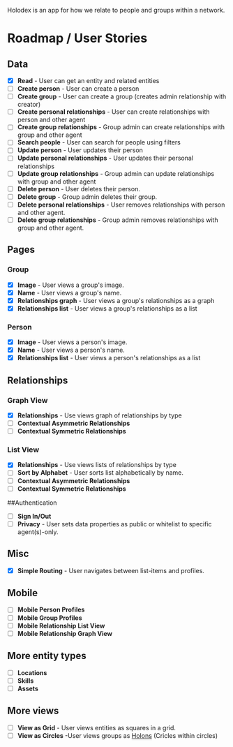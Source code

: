 Holodex is an app for how we relate to people and groups within a network.

# Roadmap / User Stories

## Data

- [x] **Read** - User can get an entity and related entities
- [ ] **Create person** - User can create a person
- [ ] **Create group** - User can create a group (creates admin relationship with creator)
- [ ] **Create personal relationships** - User can create relationships with person and other agent
- [ ] **Create group relationships** - Group admin can create relationships with group and other agent
- [ ] **Search people** - User can search for people using filters
- [ ] **Update person** - User updates their person
- [ ] **Update personal relationships** - User updates their personal relationships
- [ ] **Update group relationships** - Group admin can update relationships with group and other agent
- [ ] **Delete person** - User deletes their person.
- [ ] **Delete group** - Group admin deletes their group.
- [ ] **Delete personal relationships** - User removes relationships with person and other agent.
- [ ] **Delete group relationships** - Group admin removes relationships with group and other agent.

## Pages

### Group

- [x] **Image** - User views a group's image.
- [x] **Name** - User views a group's name.
- [x] **Relationships graph** - User views a group's relationships as a graph
- [x] **Relationships list** - User views a group's relationships as a list

### Person

- [x] **Image** - User views a person's image.
- [x] **Name** - User views a person's name.
- [x] **Relationships list** - User views a person's relationships as a list

## Relationships

### Graph View

- [x] **Relationships** - Use views graph of relationships by type
- [ ] **Contextual Asymmetric Relationships**
- [ ] **Contextual Symmetric Relationships**

### List View

- [x] **Relationships** - Use views lists of relationships by type
- [ ] **Sort by Alphabet** - User sorts list alphabetically by name.
- [ ] **Contextual Asymmetric Relationships**
- [ ] **Contextual Symmetric Relationships**

##Authentication

- [ ] **Sign In/Out**
- [ ] **Privacy** - User sets data properties as public or whitelist to specific agent(s)-only.

## Misc

- [x] **Simple Routing** - User navigates between list-items and profiles.

## Mobile

- [ ] **Mobile Person Profiles**
- [ ] **Mobile Group Profiles**
- [ ] **Mobile Relationship List View**
- [ ] **Mobile Relationship Graph View**

## More entity types

 - [ ] **Locations**
 - [ ] **Skills**
 - [ ] **Assets** 

## More views

 - [ ] **View as Grid** - User views entities as squares in a grid.
 - [ ] **View as Circles** -User views groups as [Holons](http://en.wikipedia.org/wiki/Holon_(philosophy)) (Cricles within circles)
